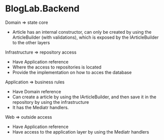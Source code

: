 # BlogLab.Backend

Domain => state core

- Article has an internal constructor, can only be created by using the ArticleBuilder (with validations), which is exposed by the IArticleBuilder to the other layers

Infrastructure => repository access

- Have Application reference 
- Where the access to repositories is located
- Provide the implementation on how to acces the database

Application => business rules

- Have Domain reference
- Can create a article by using the IArticleBuilder, and then save it in the repository by using the infrastructure
- It has the Mediatr handlers.

Web => outside access

- Have Application reference
- Have access to the application layer by using the Mediatr handlers


